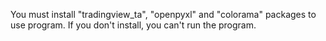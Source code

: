 You must install "tradingview_ta", "openpyxl" and "colorama" packages to use program. If you don't install, you can't run the program.
